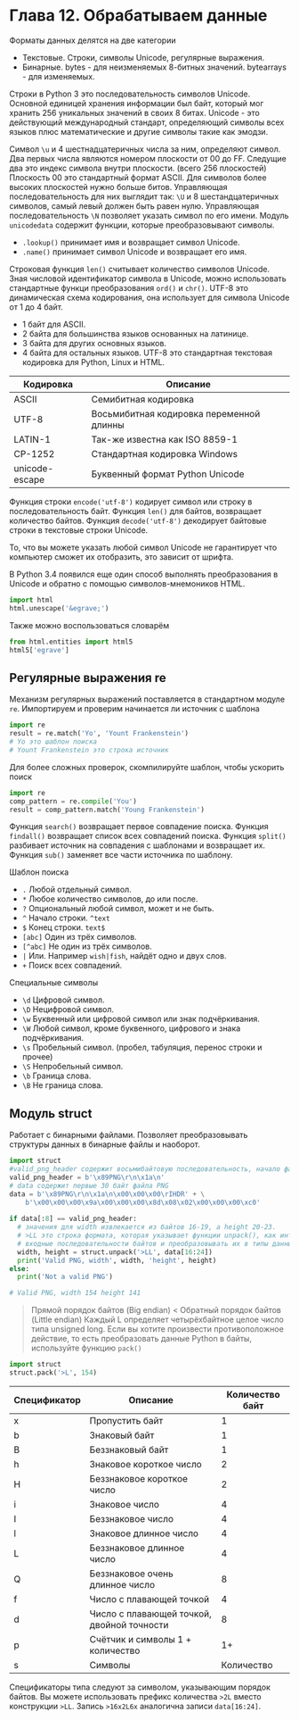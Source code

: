# Глава 12. Обрабатываем данные
Форматы данных делятся на две категории
- Текстовые.
  Строки, символы Unicode, регулярные выражения.
- Бинарные.
  bytes - для неизменяемых 8-битных значений.
  bytearrays - для изменяемых.

Строки в Python 3 это последовательность символов Unicode.
Основной единицей хранения информации был байт, который мог хранить
256 уникальных значений в своих 8 битах.
Unicode - это действующий международный стандарт, определяющий символы
всех языков плюс математические и другие символы такие как эмодзи.

Символ `\u` и 4 шестнадцатеричных числа за ним, определяют символ.
Два первых числа являются номером плоскости от 00 до FF.
Следущие два это индекс символа внутри плоскости. (всего 256 плоскостей)
Плоскость 00 это стандартный формат ASCII.
Для символов более высоких плоскостей нужно больше битов.
Управляющая последовательность для них выглядит так:
`\U` и 8 шестандцатеричных символов, самый левый должен быть равен нулю.
Управляющая последовательность `\N` позволяет указать символ по его имени.
Модуль `unicodedata` содержит функции, которые преобразовывают символы.
  - `.lookup()` принимает имя и возвращает символ Unicode.
  - `.name()` принимает символ Unicode и возвращает его имя.

Строковая функция `len()` считывает количество символов Unicode.
Зная числовой идентификатор символа в Unicode, можно использовать стандартные
функци преобразования `ord()` и `chr()`.
UTF-8 это динамическая схема кодирования, она использует для
символа Unicode от 1 до 4 байт.
- 1 байт для ASCII.
- 2 байта для большинства языков основанных на латинице.
- 3 байта для других основных языков.
- 4 байта для остальных языков.
UTF-8 это стандартная текстовая кодировка для Python, Linux и HTML.

| Кодировка      | Описание                                 |
| -----------    | ---------                                |
| ASCII          | Семибитная кодировка                     |
| UTF-8          | Восьмибитная кодировка переменной длинны |
| LATIN-1        | Так-же известна как ISO 8859-1           |
| CP-1252        | Стандартная кодировка Windows            |
| unicode-escape | Буквенный формат Python Unicode          |

Функция строки `encode('utf-8')` кодирует символ или строку в последовательность байт.
Функция `len()` для байтов, возвращает количество байтов.
Функция `decode('utf-8')` декодирует байтовые строки в текстовые строки Unicode.

То, что вы можете указать любой символ Unicode не гарантирует что компьютер сможет
их отобразить, это зависит от шрифта.

В Python 3.4 появился еще один способ выполнять преобразования в Unicode и обратно
с помощью символов-мнемоников HTML.
```python
import html
html.unescape('&egrave;')
```
Также можно воспользоваться словарём
```python
from html.entities import html5
html5['egrave']
```

## Регулярные выражения re
Механизм регулярных выражений поставляется в стандартном модуле `re`.
Импортируем и проверим начинается ли источник с шаблона
```python
import re
result = re.match('Yo', 'Yount Frankenstein')
# Yo это шаблон поиска
# Yount Frankenstein это строка источник
```
Для более сложных проверок, скомпилируйте шаблон, чтобы ускорить поиск
```python
import re
comp_pattern = re.compile('You')
result = comp_pattern.match('Young Frankenstein')
```
Функция `search()` возвращает первое совпадение поиска.
Функция `findall()` возвращает список всех совпадений поиска.
Функция `split()` разбивает источник на совпадения с шаблонами и возвращает их.
Функция `sub()` заменяет все части источника по шаблону.

Шаблон поиска
- `.`
  Любой отдельный символ.
- `*`
  Любое количество символов, до или после.
- `?`
  Опциональный любой символ, может и не быть.
- `^`
  Начало строки. `^text`
- `$`
  Конец строки. `text$`
- `[abc]`
  Один из трёх символов.
- `[^abc]`
  Не один из трёх символов.
- `|`
  Или. Например `wish|fish`, найдёт одно и двух слов.
- `+`
  Поиск всех совпадений.

Специальные символы
- `\d` Цифровой символ.
- `\D` Нецифровой символ.
- `\w` Буквенный или цифровой символ или знак подчёркивания.
- `\W` Любой символ, кроме буквенного, цифрового и знака подчёркивания.
- `\s` Пробельный символ. (пробел, табуляция, перенос строки и прочее)
- `\S` Непробельный символ.
- `\b` Граница слова.
- `\B` Не граница слова.

## Модуль struct
Работает с бинарными файлами.
Позволяет преобразовывать структуры данных в бинарные файлы и наоборот.
```python
import struct
#valid_png_header содержит восьмибайтовую последовательность, начало файла PNG
valid_png_header = b'\x89PNG\r\n\x1a\n'
# data содержит первые 30 байт файла PNG
data = b'\x89PNG\r\n\x1a\n\x00\x00\x00\rIHDR' + \
    b'\x00\x00\x00\x9a\x00\x00\x00\x8d\x08\x02\x00\x00\x00\xc0'
    
if data[:8] == valid_png_header:
  # значения для width извлекается из байтов 16-19, а height 20-23.
  # >LL это строка формата, которая указывает функции unpack(), как интерпритировать
  # входные последовательности байтов и преобразовывать их в типы данных Python.
  width, height = struct.unpack('>LL', data[16:24])
  print('Valid PNG, width', width, 'height', height)
else:
  print('Not a valid PNG')

# Valid PNG, width 154 height 141
```
> Прямой порядок байтов (Big endian)
< Обратный порядок байтов (Little endian)
Каждый L определяет четырёхбайтное целое число типа unsigned long.
Если вы хотите произвести противоположное действие, то есть преобразовать
данные Python в байты, используйте функцию `pack()`
```python
import struct
struct.pack('>L', 154)
```
| Спецификатор   | Описание                                   | Количество байт  |
| -------------- | ---------                                  | ---------------- |
| x              | Пропустить байт                            | 1                |
| b              | Знаковый байт                              | 1                |
| B              | Беззнаковый байт                           | 1                |
| h              | Знаковое короткое число                    | 2                |
| H              | Беззнаковое короткое число                 | 2                |
| i              | Знаковое число                             | 4                |
| I              | Беззнаковое число                          | 4                |
| l              | Знаковое длинное число                     | 4                |
| L              | Беззнаковое длинное число                  | 4                |
| Q              | Беззнаковое очень длинное число            | 8                |
| f              | Число с плавающей точкой                   | 4                |
| d              | Число с плавающей точкой, двойной точности | 8                |
| p              | Счётчик и символы 1 + количество           | 1+               |
| s              | Символы                                    | Количество       |
Спецификаторы типа следуют за символом, указывающим порядок байтов.
Вы можете использовать префикс количества `>2L` вместо конструкции `>LL`.
Запись `>16x2L6x` аналогична записи `data[16:24]`.
